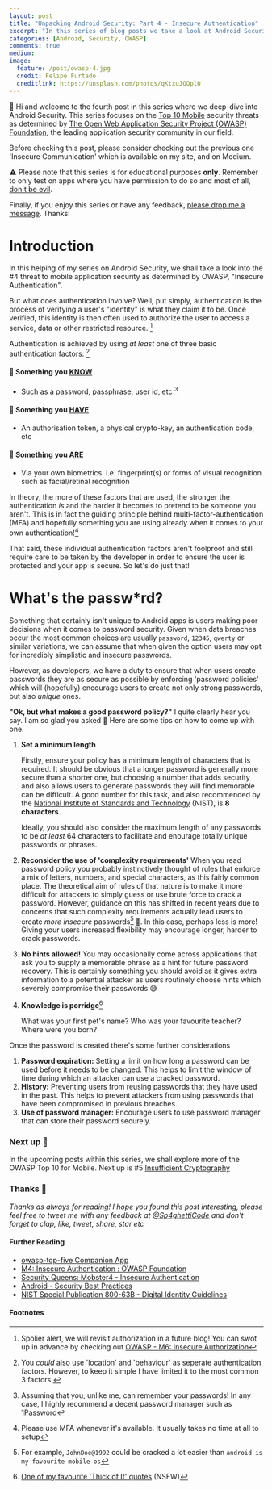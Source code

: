 ```yaml
---
layout: post
title: "Unpacking Android Security: Part 4 - Insecure Authentication"
excerpt: "In this series of blog posts we take a look at Android Security in detail through the lens of the OWASP Top #10 threats to Mobile, with the end goal of learning how to write more secure code in our apps.<br><br>In this part we look at the #4 threat 'Insecure Authentication'"
categories: [Android, Security, OWASP]
comments: true
medium:
image:
  feature: /post/owasp-4.jpg
  credit: Felipe Furtado
  creditlink: https://unsplash.com/photos/qKtxuJOQpl0
---
```


👋 Hi and welcome to the fourth post in this series where we deep-dive into Android Security. This series focuses on the [Top 10 Mobile](https://owasp.org/www-project-mobile-top-10/) security threats as determined by [The Open Web Application Security Project (OWASP) Foundation](https://owasp.org/), the leading application security community in our field.

Before checking this post, please consider checking out the previous one 'Insecure Communication' which is available on my site, and on Medium.

⚠️ Please note that this series is for educational purposes **only**. Remember to only test on apps where you have permission to do so and most of all, [don't be evil](https://en.wikipedia.org/wiki/Don%27t_be_evil). 

Finally, if you enjoy this series or have any feedback, [please drop me a message](https://twitter.com/sp4ghetticode). Thanks!

# Introduction

In this helping of my series on Android Security, we shall take a look into the #4 threat to mobile application security as determined by OWASP, "Insecure Authentication".

But what does authentication involve? Well, put simply, authentication is the process of verifying a user's "identity" is what they claim it to be. Once verified, this identity is then often used to authorize the user to access a service, data or other restricted resource. [^1]

Authentication is achieved by using *at least* one of three basic authentication factors: [^2]

#### 💭 **Something you <u>KNOW</u>**
* Such as a password, passphrase, user id, etc [^3]

#### 🎁 **Something you <u>HAVE</u>**
* An authorisation token, a physical crypto-key, an authentication code, etc 

#### 👀 **Something you <u>ARE</u>**
* Via your own biometrics. i.e. fingerprint(s) or forms of visual recognition such as facial/retinal recognition

In theory, the more of these factors that are used, the stronger the authentication *is* and the harder it becomes to pretend to be someone you aren't. This is in fact the guiding principle behind multi-factor-authentication (MFA) and hopefully something you are using already when it comes to your own authentication![^4]

That said, these individual authentication factors aren't foolproof and still require care to be taken by the developer in order to ensure the user is protected and your app is secure. So let's do just that!

# What's the passw*rd?

Something that certainly isn't unique to Android apps is users making poor decisions when it comes to password security. Given when data breaches occur the most common choices are usually `password`, `12345`, `qwerty` or similar variations, we can assume that when given the option users may opt for incredibly simplistic and insecure passwords.

However, as developers, we have a duty to ensure that when users create passwords they are as secure as possible by enforcing 'password policies' which will (hopefully) encourage users to create not only strong passwords, but also *unique* ones.

**"Ok, but what makes a good password policy?"** I quite clearly hear you say. I am so glad you asked 🤗 Here are some tips on how to come up with one.

1. **Set a minimum length** 

   Firstly, ensure your policy has a minimum length of characters that is required. It should be obvious that a longer password is generally more secure than a shorter one, but choosing a number that adds security and also allows users to generate passwords they will find memorable can be difficult. A good number for this task, and also recommended by the [National Institute of Standards and Technology](https://www.nist.gov/) (NIST), is **8 characters**.

   Ideally, you should also consider the maximum length of any passwords to be *at least* 64 characters to facilitate and enourage totally unique passwords or phrases.

2. **Reconsider the use of 'complexity requirements'** 
   When you read password policy you probably instinctively thought of rules that enforce a mix of letters, numbers, and special characters, as this fairly common place. The theoretical aim of rules of that nature is to make it more difficult for attackers to simply guess or use brute force to crack a password. However, guidance on this has shifted in recent years due to concerns that such complexity requirements actually lead users to create *more insecure* passwords[^5] 🤯.  In this case, perhaps less is more! Giving your users increased flexibility may encourage longer, harder to crack passwords.

3. **No hints allowed!**
   You may occasionally come across applications that ask you to supply a memorable phrase as a hint for future password recovery. This is certainly something you should avoid as it gives extra information to a potential attacker as users routinely choose hints which severely compromise their passwords 😅

4. **Knowledge is porridge**[^6]

   What was your first pet's name? Who was your favourite teacher? Where were you born? 

   

Once the password is created there's some further considerations

1. **Password expiration:** Setting a limit on how long a password can be used before it needs to be changed. This helps to limit the window of time during which an attacker can use a cracked password.
2. **History:** Preventing users from reusing passwords that they have used in the past. This helps to prevent attackers from using passwords that have been compromised in previous breaches.
3. **Use of password manager:** Encourage users to use password manager that can store their password securely.





### Next up 🚀

In the upcoming posts within this series, we shall explore more of the OWASP Top 10 for Mobile. Next up is #5 [Insufficient Cryptography](https://owasp.org/www-project-mobile-top-10/2016-risks/m5-insufficient-cryptography)

### Thanks 🌟

_Thanks as always for reading! I hope you found this post interesting, please feel free to tweet me with any feedback at [@Sp4ghettiCode](https://twitter.com/sp4ghetticode) and don't forget to clap, like, tweet, share, star etc_

#### Further Reading

* [owasp-top-five Companion App](https://github.com/ed-george/owasp-top-five)
* [M4: Insecure Authentication : OWASP Foundation](https://owasp.org/www-project-mobile-top-10/2016-risks/m4-insecure-authentication)
* [Security Queens: Mobster4 - Insecure Authentication](https://securityqueens.co.uk/mobster4-insecure-authentication/)
* [Android - Security Best Practices](https://developer.android.com/topic/security/best-practices) 
* [NIST Special Publication 800-63B - Digital Identity Guidelines](https://pages.nist.gov/800-63-3/sp800-63b.html#sec5) 

#### Footnotes

[^1]: Spolier alert, we will revisit authorization in a future blog! You can swot up in advance by checking out [OWASP - M6: Insecure Authorization](https://owasp.org/www-project-mobile-top-10/2016-risks/m6-insecure-authorization)

[^2]: You _could_ also use 'location' and 'behaviour' as seperate authentication factors. However, to keep it simple I have limited it to the most common 3 factors.

[^3]: Assuming that you, unlike me, can remember your passwords! In any case, I highly recommend a decent password manager such as [1Password](1password.com)

[^4]: Please use MFA whenever it's available. It usually takes no time at all to setup 

[^5]: For example, `JohnDoe@1992` could be cracked a lot easier than `android is my favourite mobile os`

[^6]: [One of my favourite 'Thick of It' quotes](https://www.youtube.com/watch?v=cbLm--0Iudo) (NSFW)

